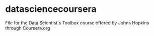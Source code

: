 datasciencecoursera
===================

File for the Data Scientist's Toolbox course offered by Johns Hopkins through Coursera.org

